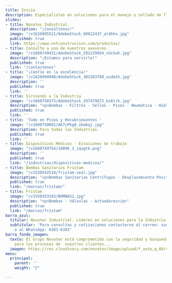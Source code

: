 ```yaml
---
title: Inicio
description: Especialistas en soluciones para el manejo y sellado de fluidos.
slides:
- title: Novatec Industrial.
  description: "¡Consúltenos!"
  image: "/v1626995521/AdobeStock_68822437_aldhhx.jpg"
  published: true
  link: https://www.nvtconstruccion.com/productos/
- title: Consulte a uno de nuestros asesores.
  image: "/v1660749431/AdobeStock_291229954_n3ckuh.jpg"
  description: "¡Estamos para servirle!"
  published: true
  link: "/contactenos"
- title: "¡Confíe en la excelencia!"
  image: "/v1626994940/AdobeStock_301503760_ucdmih.jpg"
  description: ''
  published: true
  link: ''
- title: Sirviendo a la Industria
  image: "/v1660750375/AdobeStock_297479672_bz6lrk.jpg"
  description: "<p>Bombas · Filtros · Sellos · Pisos · Neumática · Hidráulica</p>"
  published: true
  link: ''
- title: 'Todo en Pisos y Recubrimientos '
  image: "/v1660750081/Ak7cPkg8_xbebqj.jpg"
  description: Para todas las Industrias.
  published: true
  link: ''
- title: Dispositivos Médicos - Estaciones de trabajo
  image: "/v1660749754/19096_1_iqugtk.png"
  description: ''
  published: true
  link: "/industrias/dispositivos-medicos/"
- title: Bombas Sanitarias Fristam
  image: "/v1530542510/fristam-seal.jpg"
  description: "<p>Bombas Sanitarias Centrífugas · Desplazamiento Positivas · Mezcladoras</p>"
  published: true
  link: "/marcas/fristam/"
- title: Fristam
  image: "/v1550353343/BOMBAS1.jpg"
  description: "<p>Bombas · Válvulas · Actuadores</p>"
  published: true
  link: "/marcas/fristam"
barra_azul:
  titular: Novatec Industrial. Líderes en soluciones para la Industria.
  subtitular: 'Para consultas y cotizaciones contactarse al correo: sac@novatec.cr
    o al WhatsApp: 6383-6383'
barra_fondo_imagen:
  texto: El Grupo Novatec está comprometido con la seguridad y búsqueda de soluciones
    para los procesos de  nuestros clientes...
  imagen: https://res.cloudinary.com/novatec/image/upload/f_auto,q_80/v1530333582/slide3-dark.jpg
menu:
  principal:
    parent: ''
    weight: "2"

---
```

